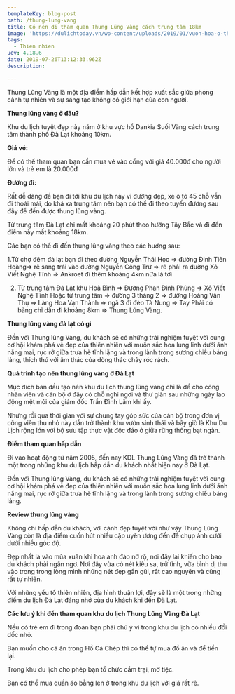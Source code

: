 ```yaml
---
templateKey: blog-post
path: /thung-lung-vang
title: Có nên đi tham quan Thung Lũng Vàng cách trung tâm 18km
image: 'https://dulichtoday.vn/wp-content/uploads/2019/01/vuon-hoa-o-thung-lung-vang-da-lat.jpg' 
tags:
  - Thien nhien
uev: 4.18.6
date: 2019-07-26T13:12:33.962Z
description:

---
```


Thung Lũng Vàng là một địa điểm hấp dẫn kết hợp xuất sắc giữa phong cảnh tự nhiên và sự sáng tạo không có giới hạn của con người.

**Thung lũng vàng ở đâu?**

Khu du lịch tuyệt đẹp này nằm ở khu vực hồ Dankia Suối Vàng cách trung tâm thành phố Đà Lạt khoảng 10km.


**Giá vé:**

Để có thể tham quan bạn cần mua vé vào cổng với giá 40.000đ cho người lớn và trẻ em là 20.000đ

**Đường đi:**

Rất dễ dàng để bạn đi tới khu du lịch này vì đường đẹp, xe ô tô 45 chỗ vẫn đi thoải mái, do khá xa trung tâm nên bạn có thể đi theo tuyến đường sau đây để đến được thung lũng vàng.

Từ trung tâm Đà Lạt chỉ mất khoảng 20 phút theo hướng Tây Bắc và đi đến điểm này mất khoảng 18km.

Các bạn có thể đi đến thung lũng vàng theo các hướng sau:

1.Từ chợ đêm đà lạt bạn đi theo đường Nguyễn Thái Học => đường Đinh Tiên Hoàng=> rẽ sang trái vào đường Nguyễn Công Trứ => rẽ phải ra đường Xô Viết Nghệ Tĩnh => Ankroet đi thêm khoảng 4km nữa là tới

2. Từ trung tâm Đà Lạt khu Hoà Bình => Đường Phan Đình Phùng => Xô Viết Nghệ Tĩnh Hoặc từ trung tâm => đường 3 tháng 2 => đường Hoàng Văn Thụ => Làng Hoa Vạn Thành => ngã 3 đi đèo Tà Nung => Tay Phải có bảng chỉ dẫn đi khoảng 8km => Thung Lũng Vàng.

**Thung lũng vàng đà lạt có gì**

Đến với Thung lũng Vàng, du khách sẽ có những trải nghiệm tuyệt vời cùng cơ hội khám phá vẻ đẹp của thiên nhiên với muôn sắc hoa lung linh dưới ánh nắng mai, rực rỡ giữa trưa hè tĩnh lặng và trong lành trong sương chiều bảng lảng, thích thú với âm thác của dòng thác chảy róc rách.


**Quá trình tạo nên thung lũng vàng ở Đà Lạt**

Mục đích ban đầu tạo nên khu du lịch thung lũng vàng chỉ là để cho công nhân viên và cán bộ ở đây có chỗ nghỉ ngơi và thư giãn sau những ngày lao động mệt mỏi của giám đốc Trần Đình Lãm khi ấy.


Nhưng rồi qua thời gian với sự chung tay góp sức của cán bộ trong đơn vị công viên thu nhỏ này dần trở thành khu vườn sinh thái và bây giờ là Khu Du Lịch rộng lớn với bộ sưu tập thực vật độc đáo ở giữa rừng thông bạt ngàn.

**Điểm tham quan hấp dẫn**

Đi vào hoạt động từ năm 2005, đến nay KDL Thung Lũng Vàng đã trở thành một trong những khu du lịch hấp dẫn du khách nhất hiện nay ở Đà Lạt.

Đến với Thung lũng Vàng, du khách sẽ có những trải nghiệm tuyệt vời cùng cơ hội khám phá vẻ đẹp của thiên nhiên với muôn sắc hoa lung linh dưới ánh nắng mai, rực rỡ giữa trưa hè tĩnh lặng và trong lành trong sương chiều bảng lảng.

**Review thung lũng vàng**

Không chỉ hấp dẫn du khách, với cảnh đẹp tuyệt vời như vậy Thung Lũng Vàng còn là địa điểm cuốn hút nhiều cặp uyên ương đến để chụp ảnh cưới dưới nhiều góc độ.

Đẹp nhất là vào mùa xuân khi hoa anh đào nở rộ, nơi đây lại khiến cho bao du khách phải ngẩn ngơ. Nơi đây vừa có nét kiêu sa, trữ tình, vừa bình dị thu vào trong trong lòng mình những nét đẹp gần gũi, rất cao nguyên và cũng rất tự nhiên.

Với những yếu tố thiên nhiên, địa hình thuận lợi, đây sẽ là một trong những điểm du lịch Đà Lạt đáng nhớ của du khách khi đến Đà Lạt.


**Các lưu ý khi đến tham quan khu du lịch Thung Lũng Vàng Đà Lạt**

Nếu có trẻ em đi trong đoàn bạn phải chú ý vì trong khu du lịch có nhiều đồi dốc nhỏ.

Bạn muốn cho cá ăn trong Hồ Cá Chép thì có thể tự mua đồ ăn và để tiền lại.

Trong khu du lịch cho phép bạn tổ chức cắm trại, mở tiệc.

Bạn có thể mua quần áo bằng len ở trong khu du lịch với giá rất rẻ.